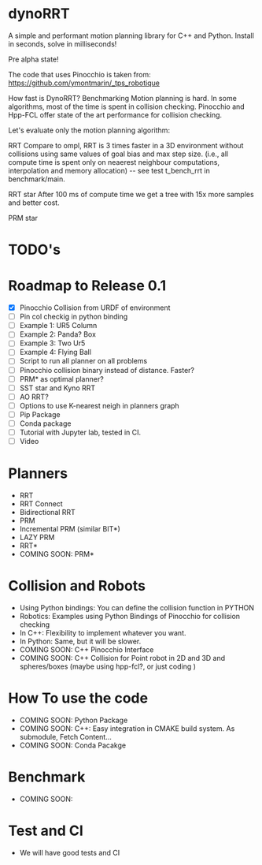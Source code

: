 # dynoRRT

A simple and performant motion planning library for C++ and Python.
Install in seconds, solve in milliseconds!

<!-- ROS free, OMPL free, MOVE-it free. -->

Pre alpha state!

The code that uses Pinocchio is taken from:
https://github.com/ymontmarin/_tps_robotique


How fast is DynoRRT?
Benchmarking Motion planning is hard. In some algorithms, most of the time is spent in collision checking. Pinocchio and Hpp-FCL offer state of the art performance for collision checking.


Let's evaluate only the motion planning algorithm:


RRT
Compare to ompl, RRT is 3 times faster in a 3D environment without collisions
using same values of goal bias and max step size.
(i.e., all compute time is spent only on neaerest neighbour computations, interpolation and memory allocation) -- see test t_bench_rrt in benchmark/main.

RRT star
After 100 ms of compute time we get a tree with 15x more samples and better cost.

PRM star


# TODO's




# Roadmap to Release 0.1

- [x] Pinocchio Collision from URDF of environment
- [ ] Pin col checkig in python binding
- [ ] Example 1: UR5 Column
- [ ] Example 2: Panda? Box
- [ ] Example 3: Two Ur5
- [ ] Example 4: Flying Ball
- [ ] Script to run all planner on all problems
- [ ] Pinocchio collision binary instead of distance. Faster?
- [ ] PRM* as optimal planner?
- [ ] SST star and Kyno RRT
- [ ] AO RRT?
- [ ] Options to use K-nearest neigh in planners graph
- [ ] Pip Package
- [ ] Conda package
- [ ] Tutorial with Jupyter lab, tested in CI.
- [ ] Video

# Planners

* RRT
* RRT Connect
* Bidirectional RRT
* PRM
* Incremental PRM (similar BIT\*)
* LAZY PRM
* RRT\*
* COMING SOON: PRM\*

# Collision and Robots

* Using Python bindings: You can define the collision function in PYTHON
* Robotics: Examples using Python Bindings of Pinocchio for collision checking
* In C++: Flexibility to implement whatever you want.
* In Python: Same, but it will be slower.
* COMING SOON: C++ Pinocchio Interface
* COMING SOON: C++ Collision for Point robot in 2D and 3D and spheres/boxes (maybe using hpp-fcl?, or just coding )


# How To use the code

* COMING SOON: Python Package
* COMING SOON: C++: Easy integration in CMAKE build system. As submodule, Fetch Content...
* COMING SOON: Conda Pacakge

# Benchmark

* COMING SOON:

# Test and CI

* We will have good tests and CI
